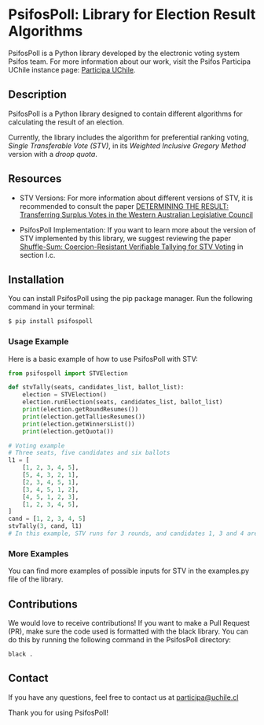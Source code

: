 # PsifosPoll: Library for Election Result Algorithms
PsifosPoll is a Python library developed by the electronic voting system Psifos team. For more information about our work, visit the Psifos Participa UChile instance page: [Participa UChile](https://participa.uchile.cl/).

## Description
PsifosPoll is a Python library designed to contain different algorithms for calculating the result of an election. 

Currently, the library includes the algorithm for preferential ranking voting, *Single Transferable Vote (STV)*, in its *Weighted Inclusive Gregory Method* version with a *droop quota*.

## Resources
- STV Versions: For more information about different versions of STV, it is recommended to consult the paper [DETERMINING THE RESULT: Transferring Surplus Votes in the Western Australian Legislative Council](https://research.monash.edu/en/publications/determining-the-result-transferring-surplus-votes-in-the-western-)

- PsifosPoll Implementation: If you want to learn more about the version of STV implemented by this library, we suggest reviewing the paper [Shuffle-Sum: Coercion-Resistant Verifiable Tallying for STV Voting](https://ieeexplore.ieee.org/abstract/document/5282564) in section I.c.

## Installation
You can install PsifosPoll using the pip package manager. Run the following command in your terminal:

```bash
$ pip install psifospoll
```

### Usage Example
Here is a basic example of how to use PsifosPoll with STV:

```python
from psifospoll import STVElection

def stvTally(seats, candidates_list, ballot_list):
    election = STVElection()
    election.runElection(seats, candidates_list, ballot_list)
    print(election.getRoundResumes())
    print(election.getTalliesResumes())
    print(election.getWinnersList())
    print(election.getQuota())

# Voting example
# Three seats, five candidates and six ballots
l1 = [
    [1, 2, 3, 4, 5],
    [5, 4, 3, 2, 1],
    [2, 3, 4, 5, 1],
    [3, 4, 5, 1, 2],
    [4, 5, 1, 2, 3],
    [1, 2, 3, 4, 5],
]
cand = [1, 2, 3, 4, 5]
stvTally(3, cand, l1)
# In this example, STV runs for 3 rounds, and candidates 1, 3 and 4 are elected.
```

### More Examples
You can find more examples of possible inputs for STV in the examples.py file of the library.

## Contributions
We would love to receive contributions! If you want to make a Pull Request (PR), make sure the code used is formatted with the black library. You can do this by running the following command in the PsifosPoll directory:

```
black .
```

## Contact
If you have any questions, feel free to contact us at participa@uchile.cl

Thank you for using PsifosPoll!
